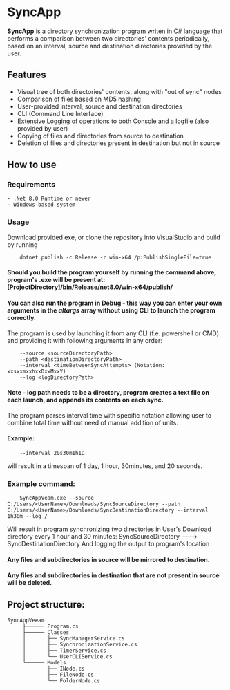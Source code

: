 # SyncApp
**SyncApp** is a directory synchronization program writen in C# language that performs a comparison between two directories' contents periodically, based on an interval, source and destination directories provided by the user.
## Features

 - Visual tree of both directories' contents, along with "out of sync" nodes
 - Comparison of files based on MD5 hashing
 - User-provided interval, source and destination directories
 - CLI (Command Line Interface)
 - Extensive Logging of operations to both Console and a logfile (also provided by user)
 - Copying of files and directories from source to destination
 - Deletion of files and directories present in destination but not in source
## How to use
### Requirements

    - .Net 8.0 Runtime or newer
    - Windows-based system
### Usage
Download provided exe, or clone the repository into VisualStudio and build by running

		dotnet publish -c Release -r win-x64 /p:PublishSingleFile=true
#### Should you build the program yourself by running the command above, program's .exe will be present at: [ProjectDirectory]/bin/Release/net8.0/win-x64/publish/
#### You can also run the program in Debug - this way you can enter your own arguments in the *altargs* array without using CLI to launch the program correctly.
The program is used by launching it from any CLI (f.e. powershell or CMD) and providing it with following arguments in any order:
   
		--source <sourceDirectoryPath>
		--path <destinationDirectoryPath>
		--interval <timeBetweenSyncAttempts> (Notation: xxsxxmxxhxxDxxMxxY)
		--log <logDirectoryPath>
#### Note - log path needs to be a directory, program creates a text file on each launch, and appends its contents on each sync.
The program parses interval time with specific notation allowing user to combine total time without need of manual addition of units.
#### Example: 
		--interval 20s30m1h1D
will result in a timespan of 1 day, 1 hour, 30minutes, and 20 seconds.
### Example command:
		SyncAppVeam.exe --source C:/Users/<UserName>/Downloads/SyncSourceDirectory --path C:/Users/<UserName>/Downloads/SyncDestinationDirectory --interval 1h30m --log /
Will result in program synchronizing two directories in User's Download directory every 1 hour and 30 minutes:
SyncSourceDirectory ---> SyncDestinationDirectory
And logging the output to program's location
#### Any files and subdirectories in source will be mirrored to destination.
#### Any files and subdirectories in destination that are not present in source will be deleted.

## Project structure:
```
SyncAppVeeam
     ├────── Program.cs
     ├────── Classes
     │       ├── SyncManagerService.cs
     │       ├── SynchronizationService.cs
     │       ├── TimerService.cs
     │       └── UserCLIService.cs
     └────── Models
             ├── INode.cs
             ├── FileNode.cs
             └── FolderNode.cs
```
